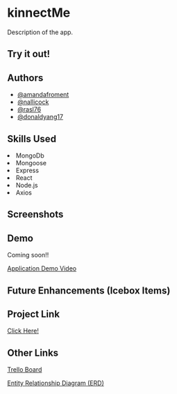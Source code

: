 # kinnectMe

Description of the app. 

## Try it out! 


## Authors 

- [@amandafroment](https://github.com/amandafroment)
- [@nallicock](https://github.com/nallicock)
- [@rasl76](https://github.com/rasl76)
- [@donaldyang17](https://github.com/donaldyang17)

## Skills Used 


<li> MongoDb
<li> Mongoose
<li> Express
<li> React
<li> Node.js
<li> Axios


## Screenshots 



## Demo 

Coming soon!! 

[Application Demo Video]()

## Future Enhancements (Icebox Items)

## Project Link 

[Click Here!](https://kinnectme.herokuapp.com/)

## Other Links

[Trello Board](https://trello.com/b/27LwwkwG/react-group-4#)

[Entity Relationship Diagram (ERD)]()




